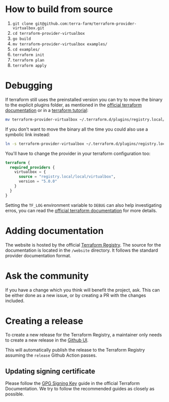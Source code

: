 # How to build from source

1. `git clone git@github.com:terra-farm/terraform-provider-virtualbox.git`
1. `cd terraform-provider-virtualbox`
1. `go build`
1. `mv terraform-provider-virtualbox examples/`
1. `cd examples/`
1. `terraform init`
1. `terraform plan`
1. `terraform apply`

# Debugging

If terraform still uses the preinstalled version you can try to move the binary to the explicit plugins folder, as mentioned in the [official terraform documentation](https://developer.hashicorp.com/terraform/plugin/debugging) or in a [terraform tutorial](https://developer.hashicorp.com/terraform/tutorials/providers/provider-debug):
```bash
mv terraform-provider-virtualbox ~/.terraform.d/plugins/registry.local/local/virtualbox/5.0.0/linux_amd64/terraform-provider-virtualbox_v5.0.0
```
If you don't want to move the binary all the time you could also use a symbolic link instead:
```bash
ln -s terraform-provider-virtualbox ~/.terraform.d/plugins/registry.local/local/virtualbox/5.0.0/linux_amd64/terraform-provider-virtualbox_v5.0.0
```
You'll have to change the provider in your terraform configuration too:
```terraform
terraform {
  required_providers {
    virtualbox = {
      source = "registry.local/local/virtualbox",
      version = "5.0.0"
    }
  }
}
```
Setting the `TF_LOG` environment variable to `DEBUG` can also help investigating erros, you can read the [official terraform documentation](https://developer.hashicorp.com/terraform/internals/debugging) for more details.

# Adding documentation

The website is hosted by the official [Terraform Registry](https://registry.terraform.io/providers/terra-farm/virtualbox/latest/docs).
The source for the documentation is located in the `/website` directory. It follows the standard provider
documentation format.

# Ask the community

If you have a change which you think will benefit the project, ask. This can be either done as a new issue, or by creating a PR with the changes included.

# Creating a release

To create a new release for the Terraform Registry, a maintainer only needs to create a new release
in the [Github UI](https://github.com/terra-farm/terraform-provider-virtualbox/releases/new).

This will automatically publish the release to the Terraform Registry assuming the `release` Github
Action passes.

## Updating signing certificate

Please follow the [GPG Signing Key](https://learn.hashicorp.com/tutorials/terraform/provider-release-publish?in=terraform/providers#generate-gpg-signing-key)
guide in the official Terraform Documentation. We try to follow the recommended guides as closely as possible.
